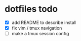 # dotfiles todo
- [x] add README to describe install
- [x] fix vim / tmux navigation
- [ ] make a tmux session config
